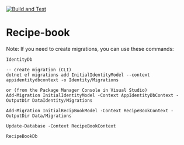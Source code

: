 [![Build and Test](https://github.com/jkempster34/web-form-asp.net-react/workflows/.NET%20Core/badge.svg)](https://github.com/jkempster34/web-form-asp.net-react/actions)

# Recipe-book

Note: If you need to create migrations, you can use these commands:
```
IdentityDb

-- create migration (CLI)
dotnet ef migrations add InitialIdentityModel --context appidentitydbcontext -o Identity/Migrations

or (from the Package Manager Console in Visual Studio)
Add-Migration InitialIdentityModel -Context AppIdentityDbContext -OutputDir DataIdentity/Migrations

Add-Migration InitialRecipBookModel -Context RecipeBookContext -OutputDir Data/Migrations

Update-Database -Context RecipeBookContext

RecipeBookDb
```